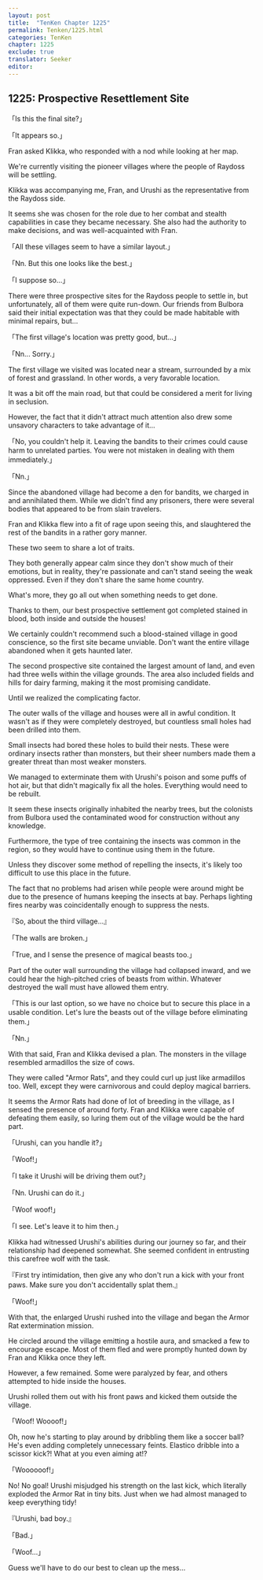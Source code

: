 ```yaml
---
layout: post
title:  "TenKen Chapter 1225"
permalink: Tenken/1225.html
categories: TenKen
chapter: 1225
exclude: true
translator: Seeker
editor: 
---
```

<h2>1225: Prospective Resettlement Site</h2>

「Is this the final site?」

「It appears so.」

Fran asked Klikka, who responded with a nod while looking at her map.

We're currently visiting the pioneer villages where the people of Raydoss will be settling.

Klikka was accompanying me, Fran, and Urushi as the representative from the Raydoss side.

It seems she was chosen for the role due to her combat and stealth capabilities in case they became necessary. She also had the authority to make decisions, and was well-acquainted with Fran.

「All these villages seem to have a similar layout.」

「Nn. But this one looks like the best.」

「I suppose so...」

There were three prospective sites for the Raydoss people to settle in, but unfortunately, all of them were quite run-down. Our friends from Bulbora said their initial expectation was that they could be made habitable with minimal repairs, but...

「The first village's location was pretty good, but...」

「Nn... Sorry.」

The first village we visited was located near a stream, surrounded by a mix of forest and grassland. In other words, a very favorable location.

It was a bit off the main road, but that could be considered a merit for living in seclusion.

However, the fact that it didn't attract much attention also drew some unsavory characters to take advantage of it...

「No, you couldn't help it. Leaving the bandits to their crimes could cause harm to unrelated parties. You were not mistaken in dealing with them immediately.」

「Nn.」

Since the abandoned village had become a den for bandits, we charged in and annihilated them. While we didn't find any prisoners, there were several bodies that appeared to be from slain travelers.

Fran and Klikka flew into a fit of rage upon seeing this, and slaughtered the rest of the bandits in a rather gory manner.

These two seem to share a lot of traits.

They both generally appear calm since they don't show much of their emotions, but in reality, they're passionate and can't stand seeing the weak oppressed. Even if they don't share the same home country.

What's more, they go all out when something needs to get done.

Thanks to them, our best prospective settlement got completed stained in blood, both inside and outside the houses!

We certainly couldn't recommend such a blood-stained village in good conscience, so the first site became unviable. Don't want the entire village abandoned when it gets haunted later.

The second prospective site contained the largest amount of land, and even had three wells within the village grounds. The area also included fields and hills for dairy farming, making it the most promising candidate.

Until we realized the complicating factor.

The outer walls of the village and houses were all in awful condition. It wasn't as if they were completely destroyed, but countless small holes had been drilled into them.

Small insects had bored these holes to build their nests. These were ordinary insects rather than monsters, but their sheer numbers made them a greater threat than most weaker monsters.

We managed to exterminate them with Urushi's poison and some puffs of hot air, but that didn't magically fix all the holes. Everything would need to be rebuilt.

It seem these insects originally inhabited the nearby trees, but the colonists from Bulbora used the contaminated wood for construction without any knowledge.

Furthermore, the type of tree containing the insects was common in the region, so they would have to continue using them in the future.

Unless they discover some method of repelling the insects, it's likely too difficult to use this place in the future.

The fact that no problems had arisen while people were around might be due to the presence of humans keeping the insects at bay. Perhaps lighting fires nearby was coincidentally enough to suppress the nests.

『So, about the third village...』

「The walls are broken.」

「True, and I sense the presence of magical beasts too.」

Part of the outer wall surrounding the village had collapsed inward, and we could hear the high-pitched cries of beasts from within. Whatever destroyed the wall must have allowed them entry.

「This is our last option, so we have no choice but to secure this place in a usable condition. Let's lure the beasts out of the village before eliminating them.」

「Nn.」

With that said, Fran and Klikka devised a plan. The monsters in the village resembled armadillos the size of cows.

They were called "Armor Rats", and they could curl up just like armadillos too. Well, except they were carnivorous and could deploy magical barriers.

It seems the Armor Rats had done of lot of breeding in the village, as I sensed the presence of around forty. Fran and Klikka were capable of defeating them easily, so luring them out of the village would be the hard part.

「Urushi, can you handle it?」

「Woof!」

「I take it Urushi will be driving them out?」

「Nn. Urushi can do it.」

「Woof woof!」

「I see. Let's leave it to him then.」

Klikka had witnessed Urushi's abilities during our journey so far, and their relationship had deepened somewhat. She seemed confident in entrusting this carefree wolf with the task.

『First try intimidation, then give any who don't run a kick with your front paws. Make sure you don't accidentally splat them.』

「Woof!」

With that, the enlarged Urushi rushed into the village and began the Armor Rat extermination mission.

He circled around the village emitting a hostile aura, and smacked a few to encourage escape. Most of them fled and were promptly hunted down by Fran and Klikka once they left.

However, a few remained. Some were paralyzed by fear, and others attempted to hide inside the houses.

Urushi rolled them out with his front paws and kicked them outside the village.

「Woof! Woooof!」

Oh, now he's starting to play around by dribbling them like a soccer ball? He's even adding completely unnecessary feints. Elastico dribble into a scissor kick?! What at you even aiming at!?

「Woooooof!」

No! No goal! Urushi misjudged his strength on the last kick, which literally exploded the Armor Rat in tiny bits. Just when we had almost managed to keep everything tidy!

『Urushi, bad boy.』

「Bad.」

「Woof...」

Guess we'll have to do our best to clean up the mess...
